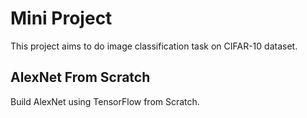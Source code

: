 # Mini Project

This project aims to do image classification task on CIFAR-10 dataset.

## AlexNet From Scratch

Build AlexNet using TensorFlow from Scratch.